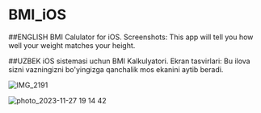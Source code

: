 # BMI_iOS
##ENGLISH
BMI Calulator for iOS. Screenshots:
This app will tell you how well your weight matches your height.

##UZBEK
iOS sistemasi uchun BMI Kalkulyatori. Ekran tasvirlari:
Bu ilova sizni vazningizni bo'yingizga qanchalik mos ekanini aytib beradi.

![IMG_2191](https://github.com/davlatshoh-bakhtiyorov/BMI_iOS/assets/101952434/67db8775-e88a-4a37-977e-fe41052833f8)


![photo_2023-11-27 19 14 42](https://github.com/davlatshoh-bakhtiyorov/BMI_iOS/assets/101952434/fba550ef-0cea-463c-a0c1-4ff3b7ac71ed)
